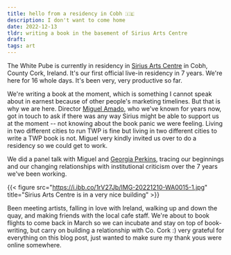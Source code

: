 ```yaml
---
title: hello from a residency in Cobh 🇮🇪
description: I don't want to come home
date: 2022-12-13
tldr: writing a book in the basement of Sirius Arts Centre
draft: 
tags: art
---
```


The White Pube is currently in residency in [Sirius Arts Centre](http://www.siriusartscentre.ie) in Cobh, County Cork, Ireland. It's our first official live-in residency in 7 years. We're here for 16 whole days. It's been very, very productive so far. 

We're writing a book at the moment, which is something I cannot speak about in earnest because of other people's marketing timelines. But that is why we are here. Director [Miguel Amado](https://www.instagram.com/miguelcurator/), who we've known for years now, got in touch to ask if there was any way Sirius might be able to support us at the moment -- not knowing about the book panic we were feeling. Living in two different cities to run TWP is fine but living in two different cities to write a TWP book is not. Miguel very kindly invited us over to do a residency so we could get to work. 

We did a panel talk with Miguel and [Georgia Perkins](https://www.instagram.com/perkigeo/), tracing our beginnings and our changing relationships with institutional criticism over the 7 years we've been working.

{{< figure src="https://i.ibb.co/1rV27Jb/IMG-20221210-WA0015-1.jpg" title="Sirius Arts Centre is in a very nice building" >}}

Been meeting artists, falling in love with Ireland, walking up and down the quay, and making friends with the local cafe staff. We're about to book flights to come back in March so we can incubate and stay on top of book-writing, but carry on building a relationship with Co. Cork :) very grateful for everything on this blog post, just wanted to make sure my thank yous were online somewhere. 